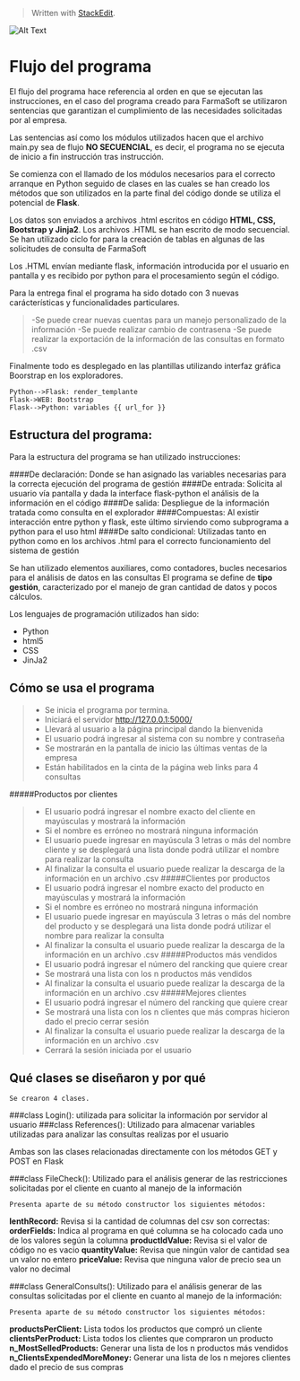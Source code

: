 > Written with [StackEdit](https://stackedit.io/).

![Alt Text](https://mindful-unicorn-vro2dw-dev-ed--c.documentforce.com/sfc/dist/version/renditionDownload?rendition=ORIGINAL_Gif&versionId=0685w00000QjV7t&operationContext=DELIVERY&contentId=05T5w00001Rtdm7&page=0&d=/a/5w0000022pzs/A1fM8xZzGIu6p6HeCg3EqTTPPqcfvUmhfMNod5xRJnQ&oid=00D5w000004ChOL&dpt=null&viewId=)

Flujo del programa
===================

El flujo del programa hace referencia al orden en que se ejecutan las instrucciones, en el caso del programa creado para FarmaSoft se utilizaron sentencias que garantizan el cumplimiento de las necesidades solicitadas por al empresa. 

Las sentencias así como los módulos utilizados hacen que el archivo main.py  sea de flujo **NO SECUENCIAL**, es decir, el programa no se ejecuta de inicio a fin instrucción tras instrucción.

Se comienza con el llamado de los módulos necesarios para el correcto arranque en Python seguido de clases en las cuales se han creado los métodos que son utilizados en la parte final del código donde se utiliza el potencial de **Flask**.

Los datos son enviados a archivos .html escritos en código **HTML, CSS, Bootstrap y Jinja2**. Los archivos .HTML se han escrito de modo secuencial. Se han utilizado ciclo for para la creación de tablas en algunas de las solicitudes de consulta de FarmaSoft

Los .HTML envían mediante flask, información introducida por el usuario en pantalla y es recibido por python para el procesamiento según el código.

Para la entrega final el programa ha sido dotado con 3 nuevas carácterísticas y funcionalidades particulares.

> -Se puede crear nuevas cuentas para un manejo personalizado de la información
> -Se puede realizar cambio de contrasena
> -Se puede realizar la exportación de la información de las consultas en formato .csv

Finalmente todo es desplegado en las plantillas utilizando interfaz gráfica Boorstrap en los exploradores.

```sequence
Python-->Flask: render_templante
Flask->WEB: Bootstrap
Flask-->Python: variables {{ url_for }}
```
Estructura del programa:
-------------

Para la estructura del programa se han utilizado instrucciones:

####De declaración:
 Donde se han asignado las variables necesarias para la correcta ejecución del programa de gestión
####De entrada:
 Solicita al usuario vía pantalla y dada la interface flask-python el análisis de la información en el código
####De salida: 
Despliegue de la información tratada como consulta en el explorador
####Compuestas: 
Al existir interacción entre python y flask, este último sirviendo como subprograma a python para el uso html
####De salto condicional: 
Utilizadas tanto en python como en los archivos .html para el correcto funcionamiento del sistema de gestión

Se han utilizado elementos auxiliares, como contadores, bucles necesarios para el análisis de datos en las consultas El programa se define de **tipo gestión**, caracterizado por el manejo de gran cantidad de datos y pocos cálculos.

Los lenguajes de programación utilizados han sido:
+ Python
+ html5
+ CSS
+ JinJa2

Cómo se usa el programa
-------------
> - Se inicia el programa por termina.
> - Iniciará el servidor http://127.0.0.1:5000/
> - Llevará al usuario a la página principal dando la bienvenida
> - El usuario podrá ingresar al sistema con su nombre y contraseña
> - Se mostrarán en la pantalla de inicio las últimas ventas de la empresa
> - Están habilitados en la cinta de la página web links para 4 consultas

#####Productos por clientes

> - El usuario podrá ingresar el nombre exacto del cliente en mayúsculas y mostrará la información 
> - Si el nombre es erróneo no mostrará ninguna información
> - El usuario puede ingresar en mayúscula 3 letras o más del nombre cliente y se desplegará una lista donde podrá utilizar el nombre para realizar la consulta
> - Al finalizar la consulta el usuario puede realizar la descarga de la información en un archívo .csv
#####Clientes por productos
> - El usuario podrá ingresar el nombre exacto del producto en mayúsculas y mostrará la información
> - Si el nombre es erróneo no mostrará ninguna información
> - El usuario puede ingresar en mayúscula 3 letras o más del nombre del producto y se desplegará una lista donde podrá utilizar el nombre para realizar la consulta
> - Al finalizar la consulta el usuario puede realizar la descarga de la información en un archívo .csv
#####Productos más vendidos
> - El usuario podrá ingresar el número del rancking que quiere crear
> - Se mostrará una lista con los n productos más vendidos
> - Al finalizar la consulta el usuario puede realizar la descarga de la información en un archívo .csv
#####Mejores clientes
> - El usuario podrá ingresar el número del rancking que quiere crear
> - Se mostrará una lista con los n clientes que más compras hicieron dado el precio 
cerrar sesión
> - Al finalizar la consulta el usuario puede realizar la descarga de la información en un archívo .csv
> - Cerrará la sesión iniciada por el usuario

Qué clases se diseñaron y por qué
-------------

	Se crearon 4 clases.

###class Login():
	utilizada para solicitar la información por servidor al usuario
###class References():
	Utilizado para almacenar variables utilizadas para analizar las consultas realizas por el usuario

Ambas son las clases relacionadas directamente con los métodos GET y POST en Flask

###class FileCheck():
Utilizado para el análisis generar de las restricciones solicitadas por el cliente en cuanto al manejo de la información

	Presenta aparte de su método constructor los siguientes métodos:	
	
**lenthRecord:** Revisa si la cantidad de columnas del csv son correctas:
**orderFields:** Indica al programa en qué columna se ha colocado cada uno de los valores según la columna
**productIdValue:** Revisa si el valor de código no es vacio
**quantityValue:** Revisa que ningún valor de cantidad sea un valor no entero
**priceValue:** Revisa que ninguna valor de precio sea un valor no decimal

###class GeneralConsults():
Utilizado para el análisis generar de las consultas solicitadas por el cliente en cuanto al manejo de la información:

	Presenta aparte de su método constructor los siguientes métodos:

**productsPerClient:** Lista todos los productos que compró un cliente
**clientsPerProduct:** Lista todos los clientes que compraron un producto
**n_MostSelledProducts:** Generar una lista de los n productos más vendidos
**n_ClientsExpendedMoreMoney:** Generar una lista de los n mejores clientes dado el precio de sus compras
		









